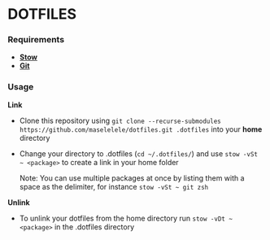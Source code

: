# DOTFILES

### Requirements
* **[Stow](https://www.gnu.org/software/stow/)**
* **[Git](https://git-scm.com/)** 

### Usage
**Link**
* Clone this repository using `git clone --recurse-submodules https://github.com/maselelele/dotfiles.git .dotfiles` into your **home** directory
* Change your directory to .dotfiles (`cd ~/.dotfiles/`) and use `stow -vSt ~ <package>` to create a link in your home folder

  Note: You can use multiple packages at once by listing them with a space as the delimiter, for instance `stow -vSt ~ git zsh`

**Unlink**
* To unlink your dotfiles from the home directory run `stow -vDt ~ <package>` in the .dotfiles directory
